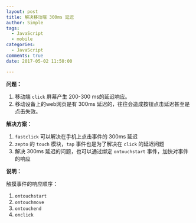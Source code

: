 ```yaml
---
layout: post
title: 解决移动端 300ms 延迟
author: Simple
tags:
  - JavaScript
  - mobile
categories:
  - JavaScript
comments: true
date: 2017-05-02 11:50:00

---
```


**问题：**

1. 移动端 `click` 屏幕产生 200-300 ms的延迟响应。
2. 移动设备上的web网页是有 300ms 延迟的，往往会造成按钮点击延迟甚至是点击失效。

**解决方案：**

1. `fastclick` 可以解决在手机上点击事件的 300ms 延迟
2. `zepto` 的 `touch` 模块，`tap` 事件也是为了解决在 `click` 的延迟问题
3. 解决 300ms 延迟的问题，也可以通过绑定 `ontouchstart` 事件，加快对事件的响应

**说明：**

触摸事件的响应顺序：

1. `ontouchstart`
2. `ontouchmove`
3. `ontouchend`
4. `onclick`

